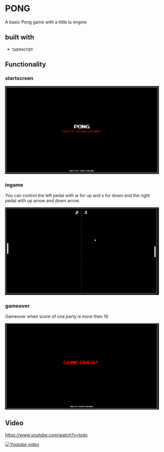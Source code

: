# PONG

A basic Pong game with a little ts engine

## built with

- typescript

## Functionality

### startscreen

![](.img/start.png)

### ingame

You can control the left pedal with w for up and s for down and the right pedal with up arrow and down arrow.

![](.img/ingame.png)

### gameover

Gameover when score of one party is more then 10

![](.img/gameover.png)

## Video

https://www.youtube.com/watch?v=todo

[![Youtube video](https://img.youtube.com/vi/todo/0.jpg)](https://www.youtube.com/watch?v=todo)
